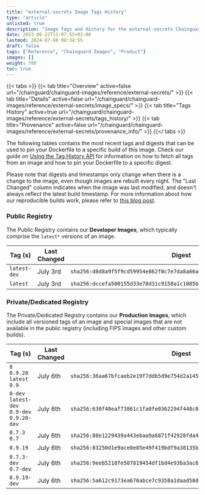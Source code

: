 ```yaml
---
title: "external-secrets Image Tags History"
type: "article"
unlisted: true
description: "Image Tags and History for the external-secrets Chainguard Image"
date: 2023-06-22T11:07:52+02:00
lastmod: 2024-07-08 00:34:55
draft: false
tags: ["Reference", "Chainguard Images", "Product"]
images: []
weight: 700
toc: true
---
```


{{< tabs >}}
{{< tab title="Overview" active=false url="/chainguard/chainguard-images/reference/external-secrets/" >}}
{{< tab title="Details" active=false url="/chainguard/chainguard-images/reference/external-secrets/image_specs/" >}}
{{< tab title="Tags History" active=true url="/chainguard/chainguard-images/reference/external-secrets/tags_history/" >}}
{{< tab title="Provenance" active=false url="/chainguard/chainguard-images/reference/external-secrets/provenance_info/" >}}
{{</ tabs >}}

The following tables contains the most recent tags and digests that can be used to pin your Dockerfile to a specific build of this image. Check our guide on [Using the Tag History API](/chainguard/chainguard-images/using-the-tag-history-api/) for information on how to fetch all tags from an image and how to pin your Dockerfile to a specific digest.

Please note that digests and timestamps only change when there is a change to the image, even though images are rebuilt every night. The "Last Changed" column indicates when the image was last modified, and doesn't always reflect the latest build timestamp. For more information about how our reproducible builds work, please refer to [this blog post](https://www.chainguard.dev/unchained/reproducing-chainguards-reproducible-image-builds).

### Public Registry
The Public Registry contains our **Developer Images**, which typically comprise the `latest*` versions of an image.

| Tag (s)       | Last Changed | Digest                                                                    |
|---------------|--------------|---------------------------------------------------------------------------|
|  `latest-dev` | July 3rd     | `sha256:d8d8a9f5f9cd59954e862f0c7e7da8a66a8ebf07174c1961a2653e4cf5abdc9d` |
|  `latest`     | July 3rd     | `sha256:dccefa500155d33e78d31c9158a1c1085b51e978c673e11e527032f8236976a7` |


### Private/Dedicated Registry
The Private/Dedicated Registry contains our **Production Images**, which include all versioned tags of an image and special images that are not available in the public registry (including FIPS images and other custom builds).

| Tag (s)                                      | Last Changed | Digest                                                                    |
|----------------------------------------------|--------------|---------------------------------------------------------------------------|
|  `0` `0.9.20` `latest` `0.9`                 | July 6th     | `sha256:36aa67bfcaeb2e19f7ddb5d9e754d2a145da5cf902ac49e51dc9b842414932a7` |
|  `0-dev` `latest-dev` `0.9-dev` `0.9.20-dev` | July 6th     | `sha256:630f48eaf73861c1fa0fe0362294f448c0f3fdbc77ffd0439008326101c8145b` |
|  `0.7.3` `0.7`                               | July 6th     | `sha256:88e1229439a443ebaa9a6871f42928fda4f12425e69e2f9371baba9c0deebf35` |
|  `0.9.19`                                    | July 6th     | `sha256:83250d1e9ace0e85e49f419bdf9a38135b3155faafc4c589e7425505d8a98879` |
|  `0.7.3-dev` `0.7-dev`                       | July 6th     | `sha256:9eeb5218fe507819454df1bd4e93ba3ac64b1696201b30a90c58462fc5f06a1a` |
|  `0.9.19-dev`                                | July 6th     | `sha256:5a612c9173ea676abce7c9358a1daad50d8fd9ef3d65dd0b7b416e8711c4c5d9` |

